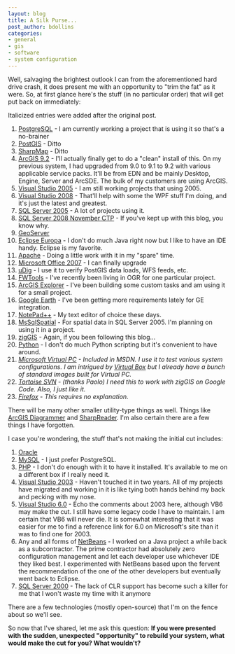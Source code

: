 ```yaml
---
layout: blog
title: A Silk Purse...
post_author: bdollins
categories:
- general
- gis
- software
- system configuration
---
```


Well, salvaging the brightest outlook I can from the aforementioned hard drive crash, it does present me with an opportunity to "trim the fat" as it were. So, at first glance here's the stuff (in no particular order) that will get put back on immediately:<!--more-->

Italicized entries were added after the original post.

<ol>
	<li><a href="http://www.postgresql.org/">PostgreSQL</a> - I am currently working a project that is using it so that's a no-brainer</li>
	<li><a href="http://postgis.refractions.net/">PostGIS</a> - Ditto</li>
	<li><a href="http://www.codeplex.com/SharpMap">SharpMap</a> - Ditto</li>
	<li><a href="http://www.esri.com/software/arcgis/">ArcGIS 9.2</a> - I'll actually finally get to do a "clean" install of this. On my previous system, I had upgraded from 9.0 to 9.1 to 9.2 with various applicable service packs. It'll be from EDN and be mainly Desktop, Engine, Server and ArcSDE. The bulk of my customers are using ArcGIS.</li>
	<li><a href="http://msdn2.microsoft.com/en-us/ie/bb188238.aspx">Visual Studio 2005</a> - I am still working projects that using 2005.</li>
	<li><a href="http://msdn2.microsoft.com/en-us/vstudio/default.aspx">Visual Studio 2008</a> - That'll help with some the WPF stuff I'm doing, and it's just the latest and greatest.</li>
	<li><a href="http://www.microsoft.com/sql/default.mspx">SQL Server 2005</a> - A lot of projects using it.</li>
	<li><a href="http://www.microsoft.com/sql/2008/default.mspx">SQL Server 2008 November CTP</a> - If you've kept up with this blog, you know why.</li>
	<li><a href="http://geoserver.org/">GeoServer</a></li>
	<li><a href="http://www.eclipse.org/europa/">Eclipse Europa</a> - I don't do much Java right now but I like to have an IDE handy. Eclipse is my favorite.</li>
	<li><a href="http://httpd.apache.org/">Apache</a> - Doing a little work with it in my "spare" time.</li>
	<li><a href="http://office.microsoft.com/en-us/default.aspx">Microsoft Office 2007</a> - I can finally upgrade</li>
	<li><a href="http://udig.refractions.net/confluence/display/UDIG/Home">uDig</a> - I use it to verify PostGIS data loads, WFS feeds, etc.</li>
	<li><a href="http://fwtools.maptools.org/">FWTools</a> - I've recently been living in OGR for one particular project.</li>
	<li><a href="http://www.esri.com/software/arcgis/explorer/index.html">ArcGIS Explorer</a> - I've been building some custom tasks and am using it for a small project.</li>
	<li><a href="http://earth.google.com/">Google Earth</a> - I've been getting more requirements lately for GE integration.</li>
	<li><a href="http://notepad-plus.sourceforge.net/uk/site.htm">NotePad++</a> - My text editor of choice these days.</li>
	<li><a href="http://www.codeplex.com/MsSqlSpatial">MsSqlSpatial</a> - For spatial data in SQL Server 2005. I'm planning on using it in a project.</li>
	<li><a href="http://code.google.com/p/ziggis/">zigGIS</a> - Again, if you been following this blog...</li>
	<li><a href="http://www.python.org/">Python</a> - I don't do much Python scripting but it's convenient to have around.</li>
	<li><em><a href="http://www.microsoft.com/windows/products/winfamily/virtualpc/default.mspx">Microsoft Virtual PC</a> - Included in MSDN. I use it to test various system configurations. I am intrigued by <a href="http://www.virtualbox.org/">Virtual Box</a> but I already have a bunch of standard images built for Virtual PC.</em></li>
	<li><em><a href="http://tortoisesvn.tigris.org/">Tortoise SVN</a> - (thanks Paolo) I need this to work with zigGIS on Google Code. Also, I just like it.</em></li>
	<li><em><a href="http://www.mozilla.com/en-US/firefox/">Firefox</a> - This requires no explanation.</em></li>

</ol>

There will be many other smaller utility-type things as well. Things like <a href="http://mrrichie.spaces.live.com/blog/cns!DD16C3F34F4D913E!776.entry?wa=wsignin1.0">ArcGIS Diagrammer</a> and <a href="http://www.sharpreader.net/">SharpReader</a>. I'm also certain there are a few things I have forgotten.

I case you're wondering, the stuff that's not making the initial cut includes:

<ol>
	<li><a href="http://www.oracle.com">Oracle</a></li>
	<li><a href="http://www.mysql.com/">MySQL</a> - I just prefer PostgreSQL.</li>
	<li><a href="http://www.php.net/">PHP</a> - I don't do enough with it to have it installed. It's available to me on a different box if I really need it.</li>
	<li><a href="http://en.wikipedia.org/wiki/Microsoft_Visual_Studio#Visual_Studio_.NET_2003">Visual Studio 2003</a> - Haven't touched it in two years. All of my projects have migrated and working in it is like tying both hands behind my back and pecking with my nose.</li>
	<li><a href="http://msdn2.microsoft.com/en-us/library/ms950417.aspx">Visual Studio 6.0</a> - Echo the comments about 2003 here, although VB6 may make the cut. I still have some legacy code I have to maintain. I am certain that VB6 will never die. It is somewhat interesting that it was easier for me to find a reference link for 6.0 on Microsoft's site than it was to find one for 2003.</li>
	<li>Any and all forms of <a href="http://www.netbeans.org/">NetBeans</a> - I worked on a Java project a while back as a subcontractor. The prime contractor had absolutely zero configuration management and let each developer use whichever IDE they liked best. I experimented with NetBeans based upon the fervent the recommendation of the one of the other developers but eventually went back to Eclipse.</li>
	<li><a href="http://msdn2.microsoft.com/en-us/sqlserver/aa336272.aspx?WT.svl=1">SQL Server 2000</a> - The lack of CLR support has become such a killer for me that I won't waste my time with it anymore</li>
</ol>

There are a few technologies (mostly open-source) that I'm on the fence about so we'll see.

So now that I've shared, let me ask this question: <strong>If you were presented with the sudden, unexpected "opportunity" to rebuild your system, what would make the cut for you? What wouldn't?</strong>